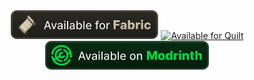 <div align="center">
    <div>
        <a href="https://fabricmc.net"><img src="https://raw.githubusercontent.com/intergrav/devins-badges/v3/assets/compact/supported/fabric_46h.png" alt="Available for Fabric"></a>
        <a href="https://quiltmc.org"><img src="https://raw.githubusercontent.com/intergrav/devins-badges/v3/assets/compact/supported/quilt_46h.png" alt="Available for Quilt"></a>
    </div>
    <div>
        <a href="https://modrinth.com/mod/dimensionalores"><img src="https://raw.githubusercontent.com/intergrav/devins-badges/v3/assets/compact/available/modrinth_46h.png" alt="Available on Modrinth"></a>
    </div>
</div>